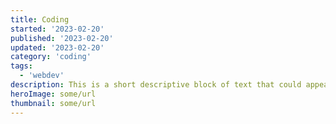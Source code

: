 ```yaml
---
title: Coding
started: '2023-02-20'
published: '2023-02-20'
updated: '2023-02-20'
category: 'coding'
tags:
  - 'webdev'
description: This is a short descriptive block of text that could appear in the tile layout and possibly share cards. Does _markdown_ work?
heroImage: some/url
thumbnail: some/url
---
```

